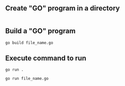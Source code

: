 ## Create "GO" program in a directory

```

```

## Build a "GO" program

```
go build file_name.go
```

## Execute command to run

```
go run .

go run file_name.go
```
